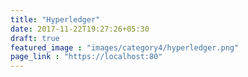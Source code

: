 ```yaml
---
title: "Hyperledger"
date: 2017-11-22T19:27:26+05:30
draft: true
featured_image : "images/category4/hyperledger.png"
page_link : "https://localhost:80"
---
```


